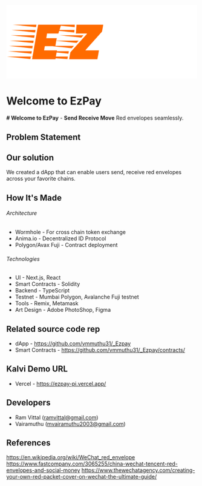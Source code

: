 <img src="./public/EzpayLogo.png" class="center"/>

# Welcome to EzPay
**# Welcome to EzPay** -  **Send Receive Move** Red envelopes seamlessly.

## Problem Statement

## Our solution
We created a dApp that can enable users send, receive red envelopes across your favorite chains.

## How It's Made

###### Architecture

- Wormhole - For cross chain token exchange
- Anima.io - Decentralized ID Protocol
- Polygon/Avax Fuji - Contract deployment

###### Technologies

- UI - Next.js, React
- Smart Contracts - Solidity 
- Backend - TypeScript
- Testnet - Mumbai Polygon, Avalanche Fuji testnet
- Tools - Remix, Metamask
- Art Design - Adobe PhotoShop, Figma

## Related source code rep

* dApp - https://github.com/vmmuthu31/_Ezpay
* Smart Contracts - https://github.com/vmmuthu31/_Ezpay/contracts/

## Kalvi Demo URL
* Vercel - https://ezpay-pi.vercel.app/

## Developers

* Ram Vittal (ramvittal@gmail.com)
* Vairamuthu (mvairamuthu2003@gmail.com)

## References

https://en.wikipedia.org/wiki/WeChat_red_envelope
https://www.fastcompany.com/3065255/china-wechat-tencent-red-envelopes-and-social-money
https://www.thewechatagency.com/creating-your-own-red-packet-cover-on-wechat-the-ultimate-guide/

